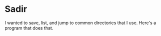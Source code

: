 # Sadir
I wanted to save, list, and jump to common directories that I use. Here's a program that does that.
